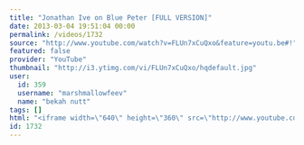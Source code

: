 ```yaml
---
title: "Jonathan Ive on Blue Peter [FULL VERSION]"
date: 2013-03-04 19:51:04 00:00
permalink: /videos/1732
source: "http://www.youtube.com/watch?v=FLUn7xCuQxo&feature=youtu.be#!"
featured: false
provider: "YouTube"
thumbnail: "http://i3.ytimg.com/vi/FLUn7xCuQxo/hqdefault.jpg"
user:
  id: 359
  username: "marshmallowfeev"
  name: "bekah nutt"
tags: []
html: "<iframe width=\"640\" height=\"360\" src=\"http://www.youtube.com/embed/FLUn7xCuQxo?wmode=transparent&feature=oembed\" frameborder=\"0\" allowfullscreen></iframe>"
id: 1732
---
```


